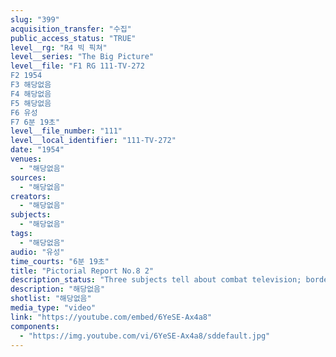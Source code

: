 ```yaml
---
slug: "399"
acquisition_transfer: "수집"
public_access_status: "TRUE"
level__rg: "R4 빅 픽쳐"
level__series: "The Big Picture"
level__file: "F1 RG 111-TV-272
F2 1954
F3 해당없음
F4 해당없음
F5 해당없음
F6 유성
F7 6분 19초"
level__file_number: "111"
level__local_identifier: "111-TV-272"
date: "1954"
venues: 
  - "해당없음"
sources: 
  - "해당없음"
creators: 
  - "해당없음"
subjects: 
  - "해당없음"
tags: 
  - "해당없음"
audio: "유성"
time_courts: "6분 19초"
title: "Pictorial Report No.8 2"
description_status: "Three subjects tell about combat television; border patrol in Germany; and 'retreat' with music by the U.S. Army band."
description: "해당없음"
shotlist: "해당없음"
media_type: "video"
link: "https://youtube.com/embed/6YeSE-Ax4a8"
components: 
  - "https://img.youtube.com/vi/6YeSE-Ax4a8/sddefault.jpg"
---
```


